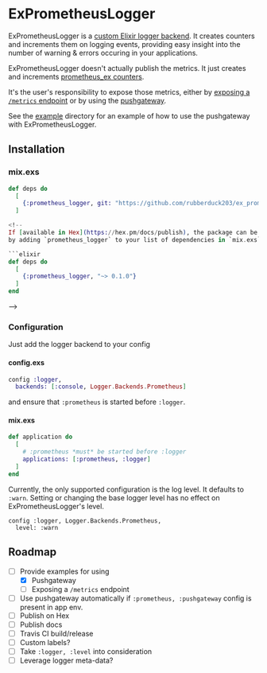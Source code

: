 # ExPrometheusLogger

ExPrometheusLogger is a [custom Elixir logger backend](https://hexdocs.pm/logger/Logger.html#module-custom-backends).
It creates counters and increments them on logging events, providing easy insight into the number of warning & errors occuring in your applications.

ExPrometheusLogger doesn't actually publish the metrics.
It just creates and increments [prometheus_ex counters](https://hexdocs.pm/prometheus_ex/Prometheus.Metric.Counter.html#content).

It's the user's responsibility to expose those metrics,
either by [exposing a `/metrics` endpoint](https://medium.com/@brucepomeroy/publishing-metrics-to-prometheus-from-elixir-bb70efcd6ec1)
or by using the [pushgateway](https://github.com/deadtrickster/prometheus-push).

See the [example](example/) directory for an example of how to use the pushgateway with ExPrometheusLogger.

## Installation

### mix.exs

```elixir
def deps do
  [
    {:prometheus_logger, git: "https://github.com/rubberduck203/ex_prometheus_logger.git"},
  ]

<!--
If [available in Hex](https://hex.pm/docs/publish), the package can be installed
by adding `prometheus_logger` to your list of dependencies in `mix.exs`:

```elixir
def deps do
  [
    {:prometheus_logger, "~> 0.1.0"}
  ]
end
```
-->

### Configuration

Just add the logger backend to your config

#### config.exs

```elixir
config :logger,
  backends: [:console, Logger.Backends.Prometheus]
```

and ensure that `:prometheus` is started before `:logger`.

#### mix.exs

```elixir
def application do
  [
    # :prometheus *must* be started before :logger
    applications: [:prometheus, :logger]
  ]
end
```

Currently, the only supported configuration is the log level.
It defaults to `:warn`.
Setting or changing the base logger level has no effect on ExPrometheusLogger's level.

```
config :logger, Logger.Backends.Prometheus,
  level: :warn
```

<!--
Documentation can be generated with [ExDoc](https://github.com/elixir-lang/ex_doc)
and published on [HexDocs](https://hexdocs.pm). Once published, the docs can
be found at [https://hexdocs.pm/prometheus_logger](https://hexdocs.pm/prometheus_logger).
-->

## Roadmap

- [ ] Provide examples for using
   - [x] Pushgateway
   - [ ] Exposing a `/metrics` endpoint
- [ ] Use pushgateway automatically if `:prometheus, :pushgateway` config is present in app env.
- [ ] Publish on Hex
- [ ] Publish docs
- [ ] Travis CI build/release
- [ ] Custom labels?
- [ ] Take `:logger, :level` into consideration
- [ ] Leverage logger meta-data?
